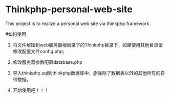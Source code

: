 # Thinkphp-personal-web-site
This project is to realize a personal web site via thinkphp framework

#如何使用
1. 将文件解压到web服务器根目录下的Thinkphp目录下，如果使用其他目录请修改配置文件config.php;

2. 修改服务器参数配置database.php

3. 导入thinkphp.sql到thinkphp数据库中，删除除了数据表以外的其他所有的自带数据。

4. 开始使用吧！！！
